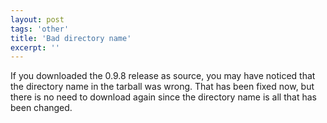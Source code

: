 ```yaml
---
layout: post
tags: 'other'
title: 'Bad directory name'
excerpt: ''
---
```


If you downloaded the 0.9.8 release as source, you may have noticed that
the directory name in the tarball was wrong. That has been fixed now,
but there is no need to download again since the directory name is all
that has been changed.
